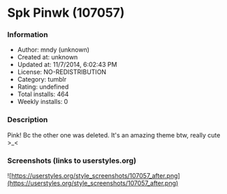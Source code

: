 # Spk Pinwk (107057)

### Information
- Author: mndy (unknown)
- Created at: unknown
- Updated at: 11/7/2014, 6:02:43 PM
- License: NO-REDISTRIBUTION
- Category: tumblr
- Rating: undefined
- Total installs: 464
- Weekly installs: 0


### Description
Pink!
Bc the other one was deleted.
It's an amazing theme btw,
really cute >_<


### Screenshots (links to userstyles.org)
![https://userstyles.org/style_screenshots/107057_after.png](https://userstyles.org/style_screenshots/107057_after.png)


